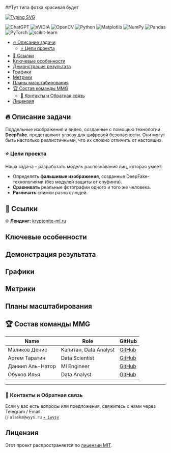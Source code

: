 ##Тут типа фотка красивая будет

[![Typing SVG](https://readme-typing-svg.demolab.com?font=Fira+Code&duration=3000&pause=1000&repeat=false&width=500&lines=%F0%9F%9A%80+Kryptonite+ML+Challenge+-+%D0%9A%D0%BE%D0%BC%D0%B0%D0%BD%D0%B4%D0%B0+MMG)](https://git.io/typing-svg)


![ChatGPT](https://img.shields.io/badge/chatGPT-74aa9c?style=for-the-badge&logo=openai&logoColor=white)
![nVIDIA](https://img.shields.io/badge/cuda-000000.svg?style=for-the-badge&logo=nVIDIA&logoColor=green)
![OpenCV](https://img.shields.io/badge/opencv-%23white.svg?style=for-the-badge&logo=opencv&logoColor=white)
![Python](https://img.shields.io/badge/python-3670A0?style=for-the-badge&logo=python&logoColor=ffdd54)
![Matplotlib](https://img.shields.io/badge/Matplotlib-%23ffffff.svg?style=for-the-badge&logo=Matplotlib&logoColor=black)
![NumPy](https://img.shields.io/badge/numpy-%23013243.svg?style=for-the-badge&logo=numpy&logoColor=white)
![Pandas](https://img.shields.io/badge/pandas-%23150458.svg?style=for-the-badge&logo=pandas&logoColor=white)
![PyTorch](https://img.shields.io/badge/PyTorch-%23EE4C2C.svg?style=for-the-badge&logo=PyTorch&logoColor=white)
![scikit-learn](https://img.shields.io/badge/scikit--learn-%23F7931E.svg?style=for-the-badge&logo=scikit-learn&logoColor=white)
- [🔥 Описание задачи](#-описание-задачи)
  - [⭐ Цели проекта](#-цели-проекта)
- [📌 Ссылки](#-ссылки)
- [Ключевые особенности](#ключевые-особенности)
- [Демонстрация результата](#демонстрация-результата)
- [Графики](#графики)
- [Метрики](#метрики)
- [Планы масштабирования](#планы-масштабирования)
- [🏆 Состав команды MMG](#-состав-команды-mmg)
  - [📩 Контакты и Обратная связь](#-контакты-и-обратная-связь)
- [Лицензия](#лицензия)


## 🔥 Описание задачи
Поддельные изображения и видео, созданные с помощью технологии **DeepFake**, представляют угрозу для цифровой безопасности. Они могут быть настолько реалистичными, что их сложно отличить от настоящих.

### ⭐ Цели проекта
Наша задача – разработать модель распознавания лиц, которая умеет:    
- Определять **фальшивые изображения**, созданные DeepFake-технологиями (без модулей защиты от спуфинга).    
- **Сравнивать** реальные фотографии одного и того же человека.    
- **Различать** снимки разных людей.

## 📌 Ссылки
🌐 **Лендинг:** [kryptonite-ml.ru](https://kryptonite-ml.ru)

## Ключевые особенности

## Демонстрация результата

## Графики

## Метрики

## Планы масштабирования

## 🏆 Состав команды MMG
|Name|Role|GitHub|
|----|----|----|
|Маликов Денис|Капитан, Data Analyst|[GitHub](https://github.com/medwejonok)|
|Артем Таратин|Data Scientist|[GitHub](https://github.com/kekwak)|
|Даниил Аль-Натор|Ml Engineer|[GitHub](https://github.com/Al-Nator)|
|Обухов Илья|Data Analyst|[GitHub](https://github.com/Ilyawysy)|

---
### 📩 Контакты и Обратная связь
Если у вас есть вопросы или предложения, свяжитесь с нами через Telegram / Email.    
`📩 alaska@wyys.ru`
[`✈️ iwysy`](https://t.me/iwysy)


## Лицензия  
Этот проект распространяется по [лицензии MIT](https://opensource.org/licenses/MIT).
